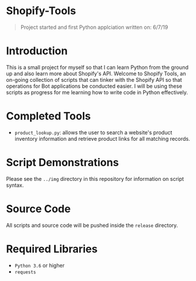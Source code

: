 # Shopify-Tools
> Project started and first Python applciation written on: 6/7/19

# Introduction
This is a small project for myself so that I can learn Python from the ground up and also learn more about Shopify's API. Welcome to Shopify Tools, an on-going collection of scripts that can tinker with the Shopify API so that operations for Bot applications be conducted easier. I will be using these scripts as progress for me learning how to write code in Python effectively.

# Completed Tools
* `product_lookup.py`: allows the user to search a website's product inventory information and retrieve product links for all matching records.

# Script Demonstrations
Please see the `../img` directory in this repository for information on script syntax.

# Source Code
All scripts and source code will be pushed inside the `release` directory.

# Required Libraries
* `Python 3.6` or higher
* `requests`
